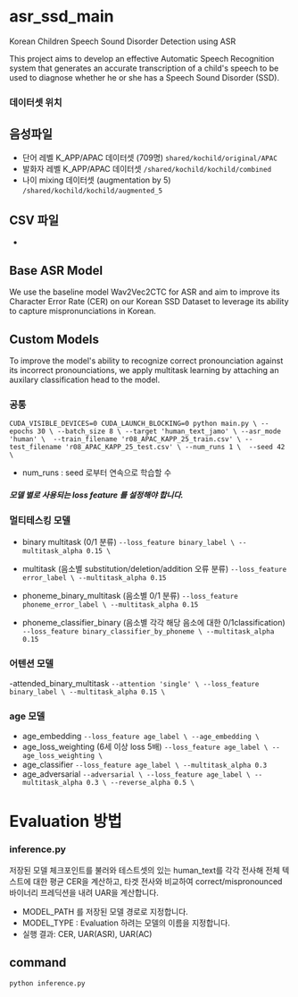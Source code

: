 # asr_ssd_main
Korean Children Speech Sound Disorder Detection using ASR

This project aims to develop an effective Automatic Speech Recognition system that generates an accurate transcription of a child's speech to be used to diagnose whether he or she has a Speech Sound Disorder (SSD).

### 데이터셋 위치

## 음성파일
- 단어 레벨 K_APP/APAC 데이터셋 (709명)
`
shared/kochild/original/APAC
`
- 발화자 레벨 K_APP/APAC 데이터셋 
`
/shared/kochild/kochild/combined
`
- 나이 mixing 데이터셋 (augmentation by 5)
`
/shared/kochild/kochild/augmented_5
`
## CSV 파일
-
## Base ASR Model
We use the baseline model Wav2Vec2CTC for ASR and aim to improve its Character Error Rate (CER) on our Korean SSD Dataset to leverage its ability to capture mispronunciations in Korean.

## Custom Models
To improve the model's ability to recognize correct pronounciation against its incorrect pronounciations, we apply multitask learning by attaching an auxilary classification head to the model.

### 공통
`
CUDA_VISIBLE_DEVICES=0 CUDA_LAUNCH_BLOCKING=0 python main.py \
--epochs 30 \
--batch_size 8 \
--target 'human_text_jamo' \
--asr_mode 'human' \ 
--train_filename 'r08_APAC_KAPP_25_train.csv' \
--test_filename 'r08_APAC_KAPP_25_test.csv' \
--num_runs 1 \ 
--seed 42 \
`
* num_runs : seed 로부터 연속으로 학습할 수


##### 모델 별로 사용되는 loss feature 를 설정해야 합니다.

### 멀티테스킹 모델 
- binary multitask (0/1 분류)
    `
    --loss_feature binary_label \
    --multitask_alpha 0.15 \
    `

- multitask (음소별 substitution/deletion/addition 오류 분류)
    `
    --loss_feature error_label \
    --multitask_alpha 0.15 
    `
- phoneme_binary_multitask (음소별 0/1 분류)
    `
    --loss_feature phoneme_error_label \
    --multitask_alpha 0.15 
    `
- phoneme_classifier_binary (음소별 각각 해당 음소에 대한 0/1classification)
    `
    --loss_feature binary_classifier_by_phoneme \
    --multitask_alpha 0.15 
    `
### 어텐션 모델

-attended_binary_multitask
    `
    --attention 'single' \
    --loss_feature binary_label \
    --multitask_alpha 0.15 \
    `


### age 모델
- age_embedding 
     `
     --loss_feature age_label \
     --age_embedding \
    `
- age_loss_weighting (6세 이상 loss 5배)
     `
     --loss_feature age_label \
     --age_loss_weighting \
      `
- age_classifier
     `
     --loss_feature age_label \
     --multitask_alpha 0.3
      `
- age_adversarial
    `
     --adversarial \
     --loss_feature age_label \
     --multitask_alpha 0.3 \
     --reverse_alpha 0.5 \
      `


# Evaluation 방법 
### inference.py

저장된 모델 체크포인트를 불러와 테스트셋의 있는 human_text를 각각 전사해 전체 텍스트에 대한 평균 CER을 계산하고, 타겟 전사와 비교하여 correct/mispronounced 바이너리 프레딕션을 내려 UAR을 계산합니다.

- MODEL_PATH 를 저장된 모델 경로로 지정합니다.
- MODEL_TYPE : Evaluation 하려는 모델의 이름을 지정합니다.
- 실행 결과: CER, UAR(ASR), UAR(AC) 

## command
``` shell
python inference.py
```